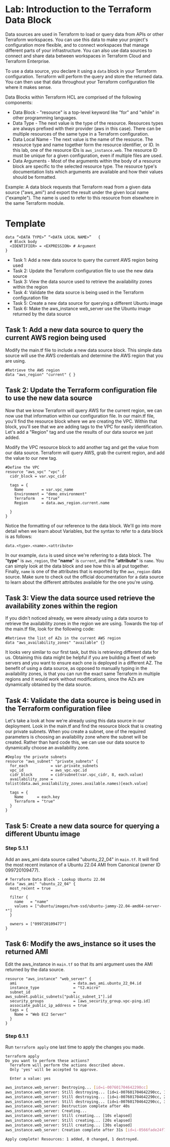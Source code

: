 # Lab: Introduction to the Terraform Data Block

Data sources are used in Terraform to load or query data from APIs or other Terraform workspaces. You can use this data to make your project's configuration more flexible, and to connect workspaces that manage different parts of your infrastructure. You can also use data sources to connect and share data between workspaces in Terraform Cloud and Terraform Enterprise.

To use a data source, you declare it using a `data` block in your Terraform configuration. Terraform will perform the query and store the returned data. You can then use that data throughout your Terraform configuration file where it makes sense.

Data Blocks within Terraform HCL are comprised of the following components:

- Data Block - "resource" is a top-level keyword like "for" and "while" in other programming languages.
- Data Type - The next value is the type of the resource. Resources types are always prefixed with their provider (aws in this case). There can be multiple resources of the same type in a Terraform configuration.
- Data Local Name - The next value is the name of the resource. The resource type and name together form the resource identifier, or ID. In this lab, one of the resource IDs is `aws_instance.web`. The resource ID must be unique for a given configuration, even if multiple files are used.
- Data Arguments - Most of the arguments within the body of a resource block are specific to the selected resource type. The resource type's documentation lists which arguments are available and how their values should be formatted.

Example:
A data block requests that Terraform read from a given data source ("aws_ami") and export the result under the given local name ("example"). The name is used to refer to this resource from elsewhere in the same Terraform module.

# Template

```hcl
data “<DATA TYPE>” “<DATA LOCAL NAME>”   {
  # Block body
  <IDENTIFIER> = <EXPRESSION> # Argument
}
```
- Task 1: Add a new data source to query the current AWS region being used
- Task 2: Update the Terraform configuration file to use the new data source
- Task 3: View the data source used to retrieve the availability zones within the region
- Task 4: Validate the data source is being used in the Terraform configuration file
- Task 5: Create a new data source for querying a different Ubuntu image
- Task 6: Make the aws_instance web_server use the Ubuntu image returned by the data source

## Task 1: Add a new data source to query the current AWS region being used

Modify the main.tf file to include a new data source block. This simple data source will use the AWS credentials and determine the AWS region that you are using.

```hcl
#Retrieve the AWS region
data "aws_region" "current" { }
```

## Task 2: Update the Terraform configuration file to use the new data source

Now that we know Terraform will query AWS for the current region, we can now use that information within our configuration file. In our main.tf file, you'll find the resource block where we are creating the VPC. Within that block, you'll see that we are adding tags to the VPC for easily identification. Let's add a "Region" tag and use the results of our data source we just added.

Modify the VPC resource block to add another tag and get the value from our data source. Terraform will query AWS, grab the current region, and add the value to our new tag.

```
#Define the VPC
resource "aws_vpc" "vpc" {
  cidr_block = var.vpc_cidr

  tags = {
    Name        = var.vpc_name
    Environment = "demo_environment"
    Terraform   = "true"
    Region      = data.aws_region.current.name

  }
}
```

Notice the formatting of our reference to the data block. We'll go into more detail when we learn about Variables, but the syntax to refer to a data block is as follows:

`data.<type>.<name>.<attribute>`

In our example, `data` is used since we're referring to a data block. The "**type**" is `aws_region`, the "**name**" is `current`, and the "**attribute**" is `name`. You can simply look at the data block and see how this is all put together. Finally, `name` is one of the attributes that is exported by the `aws_region` data source. Make sure to check out the official documentation for a data source to learn about the different attributes available for the one you're using.

## Task 3: View the data source used retrieve the availability zones within the region

If you didn't noticed already, we were already using a data source to retrieve the availability zones in the region we are using. Towards the top of the main.tf file, look for the following code:

```hcl
#Retrieve the list of AZs in the current AWS region
data "aws_availability_zones" "available" {}
```

It looks very similar to our first task, but this is retrieving different data for us. Obtaining this data might be helpful if you are building a fleet of web servers and you want to ensure each one is deployed in a different AZ. The benefit of using a data source, as opposed to manually typing in the availability zones, is that you can run the exact same Terraform in multiple regions and it would work without modifications, since the AZs are dynamically obtained by the data source.

## Task 4: Validate the data source is being used in the Terraform configuration filee

Let's take a look at how we're already using this data source in our deployment. Look in the main.tf and find the resource block that is creating our private subnets. When you create a subnet, one of the required parameters is choosing an availability zone where the subnet will be created. Rather than hard code this, we can use our data source to dynamically choose an availability zone.

```hcl
#Deploy the private subnets
resource "aws_subnet" "private_subnets" {
  for_each          = var.private_subnets
  vpc_id            = aws_vpc.vpc.id
  cidr_block        = cidrsubnet(var.vpc_cidr, 8, each.value)
  availability_zone = tolist(data.aws_availability_zones.available.names)[each.value]

  tags = {
    Name      = each.key
    Terraform = "true"
  }
}
```

## Task 5: Create a new data source for querying a different Ubuntu image

### Step 5.1.1

Add an aws_ami data source called "ubuntu_22_04" in `main.tf`. It will find the most recent instance of a Ubuntu 22.04
AMI from Canonical (owner ID 099720109477).

```hcl
# Terraform Data Block - Lookup Ubuntu 22.04
data "aws_ami" "ubuntu_22_04" {
  most_recent = true

  filter {
    name   = "name"
    values = ["ubuntu/images/hvm-ssd/ubuntu-jammy-22.04-amd64-server-*"]
  }

  owners = ["099720109477"]
}
```

## Task 6: Modify the aws_instance so it uses the returned AMI

Edit the aws_instance in `main.tf` so that its ami argument uses the AMI returned by the data source.

```hcl
resource "aws_instance" "web_server" {
  ami                         = data.aws_ami.ubuntu_22_04.id
  instance_type               = "t2.micro"
  subnet_id                   = aws_subnet.public_subnets["public_subnet_1"].id
  security_groups             = [aws_security_group.vpc-ping.id]
  associate_public_ip_address = true
  tags = {
    Name = "Web EC2 Server"
  }
}
```

### Step 6.1.1

Run `terraform apply` one last time to apply the changes you made.

```shell
terraform apply
Do you want to perform these actions?
  Terraform will perform the actions described above.
  Only 'yes' will be accepted to approve.

  Enter a value: yes
```

```bash
aws_instance.web_server: Destroying... [id=i-007601704642290cc]
aws_instance.web_server: Still destroying... [id=i-007601704642290cc, 10s elapsed]
aws_instance.web_server: Still destroying... [id=i-007601704642290cc, 20s elapsed]
aws_instance.web_server: Still destroying... [id=i-007601704642290cc, 30s elapsed]
aws_instance.web_server: Destruction complete after 40s
aws_instance.web_server: Creating...
aws_instance.web_server: Still creating... [10s elapsed]
aws_instance.web_server: Still creating... [20s elapsed]
aws_instance.web_server: Still creating... [30s elapsed]
aws_instance.web_server: Creation complete after 31s [id=i-0566fade24f7cd155]

Apply complete! Resources: 1 added, 0 changed, 1 destroyed.
```